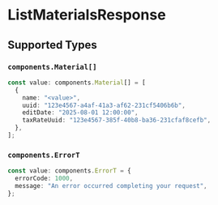# ListMaterialsResponse


## Supported Types

### `components.Material[]`

```typescript
const value: components.Material[] = [
  {
    name: "<value>",
    uuid: "123e4567-a4af-41a3-af62-231cf5406b6b",
    editDate: "2025-08-01 12:00:00",
    taxRateUuid: "123e4567-385f-40b8-ba36-231cfaf8cefb",
  },
];
```

### `components.ErrorT`

```typescript
const value: components.ErrorT = {
  errorCode: 1000,
  message: "An error occurred completing your request",
};
```


